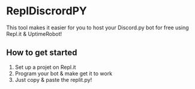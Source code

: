 # ReplDiscrordPY
This tool makes it easier for you to host your Discord.py bot for free using Repl.it &amp; UptimeRobot!

## How to get started
1. Set up a projet on Repl.it
2. Program your bot & make get it to work
3. Just copy & paste the replit.py!